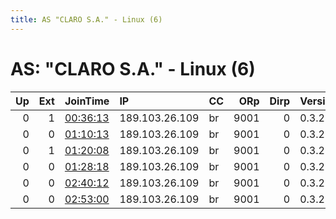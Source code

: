 ```yaml
---
title: AS "CLARO S.A." - Linux (6)
---
```


# AS: "CLARO S.A." - Linux (6)

|   Up |   Ext | JoinTime                                                                                            | IP             | CC   |   ORp |   Dirp | Version   | Contact   | Nickname         |   eFamMembers |
|-----:|------:|:----------------------------------------------------------------------------------------------------|:---------------|:-----|------:|-------:|:----------|:----------|:-----------------|--------------:|
|    0 |     1 | [00:36:13](https://metrics.torproject.org/rs.html#details/3755B91753F79AC63E467F70DA88F25FB2E9A2F8) | 189.103.26.109 | br   |  9001 |      0 | 0.3.2.10  | freelinux | electronicslover |             1 |
|    0 |     0 | [01:10:13](https://metrics.torproject.org/rs.html#details/B3FA53793609BE780C8DAA336396A81B47B77D62) | 189.103.26.109 | br   |  9001 |      0 | 0.3.2.10  | freelinux | electronicslover |             1 |
|    0 |     1 | [01:20:08](https://metrics.torproject.org/rs.html#details/3AB8B881884835BDFADC63A1131A6D2C05F2B564) | 189.103.26.109 | br   |  9001 |      0 | 0.3.2.10  | freelinux | electronicslover |             1 |
|    0 |     0 | [01:28:18](https://metrics.torproject.org/rs.html#details/66FB504E0135C457465F144F772E60BE917C99EE) | 189.103.26.109 | br   |  9001 |      0 | 0.3.2.10  | freelinux | electronicslover |             1 |
|    0 |     0 | [02:40:12](https://metrics.torproject.org/rs.html#details/210917879C7C5C5E3BA280758A0F83E6D5C40D5B) | 189.103.26.109 | br   |  9001 |      0 | 0.3.2.10  | freelinux | electronicslover |             1 |
|    0 |     0 | [02:53:00](https://metrics.torproject.org/rs.html#details/7F455D9D0322743A5C11A3062B6D8291A028FBF1) | 189.103.26.109 | br   |  9001 |      0 | 0.3.2.10  | freelinux | electronicslover |             1 |
